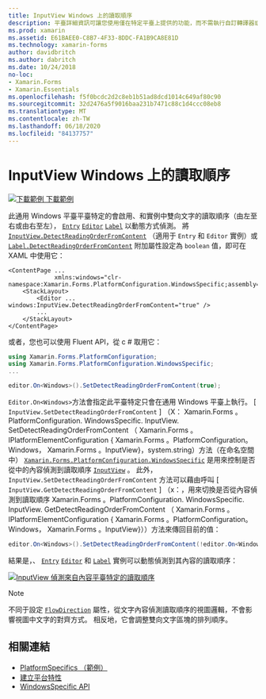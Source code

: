 ```yaml
---
title: InputView Windows 上的讀取順序
description: 平臺詳細資訊可讓您使用僅在特定平臺上提供的功能，而不需執行自訂轉譯器或效果。 本文說明如何使用 Windows 平臺特定的，以動態方式偵測雙向文字的讀取順序。
ms.prod: xamarin
ms.assetid: E61BAEE0-C8B7-4F33-8DDC-FA1B9CA8E81D
ms.technology: xamarin-forms
author: davidbritch
ms.author: dabritch
ms.date: 10/24/2018
no-loc:
- Xamarin.Forms
- Xamarin.Essentials
ms.openlocfilehash: f5f0bcdc2d2c8eb1b51ad8dcd1014c649af80c90
ms.sourcegitcommit: 32d2476a5f9016baa231b7471c88c1d4ccc08eb8
ms.translationtype: MT
ms.contentlocale: zh-TW
ms.lasthandoff: 06/18/2020
ms.locfileid: "84137757"
---
```

# <a name="inputview-reading-order-on-windows"></a>InputView Windows 上的讀取順序

[![下載範例 ](~/media/shared/download.png) 下載範例](https://docs.microsoft.com/samples/xamarin/xamarin-forms-samples/userinterface-platformspecifics)

此通用 Windows 平臺平臺特定的會啟用、和實例中雙向文字的讀取順序（由左至右或由右至左）， [`Entry`](xref:Xamarin.Forms.Entry) [`Editor`](xref:Xamarin.Forms.Editor) [`Label`](xref:Xamarin.Forms.Label) 以動態方式偵測。 將 [`InputView.DetectReadingOrderFromContent`](xref:Xamarin.Forms.PlatformConfiguration.WindowsSpecific.InputView.DetectReadingOrderFromContentProperty) （適用于 `Entry` 和 `Editor` 實例）或 [`Label.DetectReadingOrderFromContent`](xref:Xamarin.Forms.PlatformConfiguration.WindowsSpecific.Label.DetectReadingOrderFromContentProperty) 附加屬性設定為 `boolean` 值，即可在 XAML 中使用它：

```xaml
<ContentPage ...
             xmlns:windows="clr-namespace:Xamarin.Forms.PlatformConfiguration.WindowsSpecific;assembly=Xamarin.Forms.Core">
    <StackLayout>
        <Editor ... windows:InputView.DetectReadingOrderFromContent="true" />
        ...
    </StackLayout>
</ContentPage>
```

或者，您也可以使用 Fluent API，從 c # 取用它：

```csharp
using Xamarin.Forms.PlatformConfiguration;
using Xamarin.Forms.PlatformConfiguration.WindowsSpecific;
...

editor.On<Windows>().SetDetectReadingOrderFromContent(true);
```

`Editor.On<Windows>`方法會指定此平臺特定只會在通用 Windows 平臺上執行。 [ `InputView.SetDetectReadingOrderFromContent` ] （X： Xamarin.Forms 。PlatformConfiguration. WindowsSpecific. InputView. SetDetectReadingOrderFromContent （ Xamarin.Forms 。IPlatformElementConfiguration { Xamarin.Forms 。PlatformConfiguration。 Windows， Xamarin.Forms 。InputView}，system.string）方法（在命名空間中） [`Xamarin.Forms.PlatformConfiguration.WindowsSpecific`](xref:Xamarin.Forms.PlatformConfiguration.WindowsSpecific) 是用來控制是否從中的內容偵測到讀取順序 [`InputView`](xref:Xamarin.Forms.InputView) 。 此外， `InputView.SetDetectReadingOrderFromContent` 方法可以藉由呼叫 [ `InputView.GetDetectReadingOrderFromContent` ] （x：，用來切換是否從內容偵測到讀取順序 Xamarin.Forms 。PlatformConfiguration. WindowsSpecific. InputView. GetDetectReadingOrderFromContent （ Xamarin.Forms 。IPlatformElementConfiguration { Xamarin.Forms 。PlatformConfiguration。 Windows， Xamarin.Forms 。InputView}））方法來傳回目前的值：

```csharp
editor.On<Windows>().SetDetectReadingOrderFromContent(!editor.On<Windows>().GetDetectReadingOrderFromContent());
```

結果是，、 [`Entry`](xref:Xamarin.Forms.Entry) [`Editor`](xref:Xamarin.Forms.Editor) 和 [`Label`](xref:Xamarin.Forms.Label) 實例可以動態偵測到其內容的讀取順序：

[![InputView 偵測來自內容平臺特定的讀取順序](inputview-reading-order-images/editor-readingorder.png "InputView 偵測來自內容平臺特定的讀取順序")](inputview-reading-order-images/editor-readingorder-large.png#lightbox "InputView 偵測來自內容平臺特定的讀取順序")

> [!NOTE]
> 不同于設定 [`FlowDirection`](xref:Xamarin.Forms.VisualElement.FlowDirection) 屬性，從文字內容偵測讀取順序的視圖邏輯，不會影響視圖中文字的對齊方式。 相反地，它會調整雙向文字區塊的排列順序。

## <a name="related-links"></a>相關連結

- [PlatformSpecifics （範例）](https://docs.microsoft.com/samples/xamarin/xamarin-forms-samples/userinterface-platformspecifics)
- [建立平台特性](~/xamarin-forms/platform/platform-specifics/index.md#creating-platform-specifics)
- [WindowsSpecific API](xref:Xamarin.Forms.PlatformConfiguration.WindowsSpecific)
